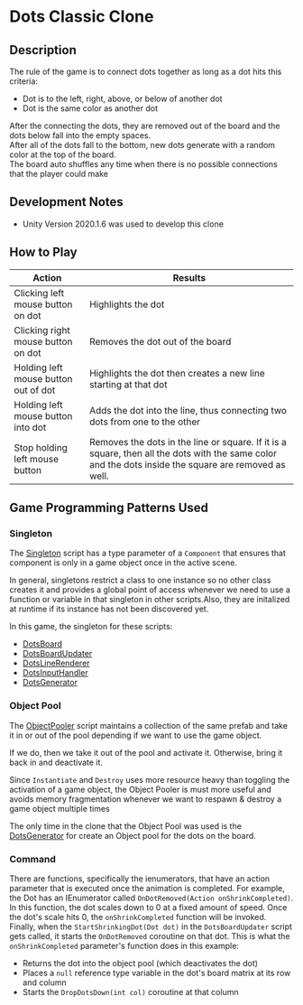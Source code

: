 # Dots Classic Clone

## Description

The rule of the game is to connect dots together as long as a dot hits this criteria:
 - Dot is to the left, right, above, or below of another dot
 - Dot is the same color as another dot

After the connecting the dots, they are removed out of the board and the dots below fall into the empty spaces. \
After all of the dots fall to the bottom, new dots generate with a random color at the top of the board. \
The board auto shuffles any time when there is no possible connections that the player could make

## Development Notes
 - Unity Version 2020.1.6 was used to develop this clone

## How to Play
| Action  | Results |
| ---------------- | ------------- |
| Clicking left mouse button on dot    | Highlights the dot  |
| Clicking right mouse button on dot   | Removes the dot out of the board  |
| Holding left mouse button out of dot | Highlights the dot then creates a new line starting at that dot  |
| Holding left mouse button into dot   | Adds the dot into the line, thus connecting two dots from one to the other  |
| Stop holding left mouse button       | Removes the dots in the line or square. If it is a square, then all the dots with the same color and the dots inside the square are removed as well. |

## Game Programming Patterns Used
### Singleton
The [Singleton](https://github.com/dots-jalen-jackson/dots-clone/blob/main/Assets/Scripts/Global/Singleton.cs) script has a type parameter of a ``Component`` that ensures that component is only in a game object once in the active scene.

In general, singletons restrict a class to one instance so no other class creates it and provides a global point of access whenever we need to use a function or variable in that singleton in other scripts.Also, they are initalized at runtime if its instance has not been discovered yet.

In this game, the singleton for these scripts:
 - [DotsBoard](https://github.com/dots-jalen-jackson/dots-clone/blob/main/Assets/Scripts/Dots/DotsBoard.cs)
 - [DotsBoardUpdater](https://github.com/dots-jalen-jackson/dots-clone/blob/main/Assets/Scripts/Dots/DotsBoardUpdater.cs)
 - [DotsLineRenderer](https://github.com/dots-jalen-jackson/dots-clone/blob/main/Assets/Scripts/Dots/DotsLineRenderer.cs)
 - [DotsInputHandler](https://github.com/dots-jalen-jackson/dots-clone/blob/main/Assets/Scripts/Dots/DotsInputHandler.cs)
 - [DotsGenerator](https://github.com/dots-jalen-jackson/dots-clone/blob/main/Assets/Scripts/Dots/DotsBoard.cs)

### Object Pool

The [ObjectPooler](https://github.com/dots-jalen-jackson/dots-clone/blob/main/Assets/Scripts/Global/ObjectPooler.cs) script maintains a collection of the same prefab and take it in or out of the pool depending if we want to use the game object.

If we do, then we take it out of the pool and activate it. Otherwise, bring it back in and deactivate it.

Since ``Instantiate`` and ``Destroy`` uses more resource heavy than toggling the activation of a game object, the Object Pooler is must more useful and avoids memory fragmentation whenever we want to respawn & destroy a game object multiple times

The only time in the clone that the Object Pool was used is the [DotsGenerator](https://github.com/dots-jalen-jackson/dots-clone/blob/main/Assets/Scripts/Dots/DotsBoard.cs) for create an Object pool for the dots on the board.

### Command

There are functions, specifically the ienumerators, that have an action parameter that is executed once the animation is completed. For example, the Dot has an IEnumerator called ``OnDotRemoved(Action onShrinkCompleted)``. In this function, the dot scales down to 0 at a fixed amount of speed. Once the dot's scale hits 0, the ``onShrinkCompleted`` function will be invoked. Finally, when the ``StartShrinkingDot(Dot dot)`` in the ``DotsBoardUpdater`` script gets called, it starts the ``OnDotRemoved`` coroutine on that dot. This is what the ``onShrinkCompleted`` parameter's function does in this example:
 - Returns the dot into the object pool (which deactivates the dot)
 - Places a ``null`` reference type variable in the dot's board matrix at its row and column
 - Starts the `DropDotsDown(int col)` coroutine at that column
